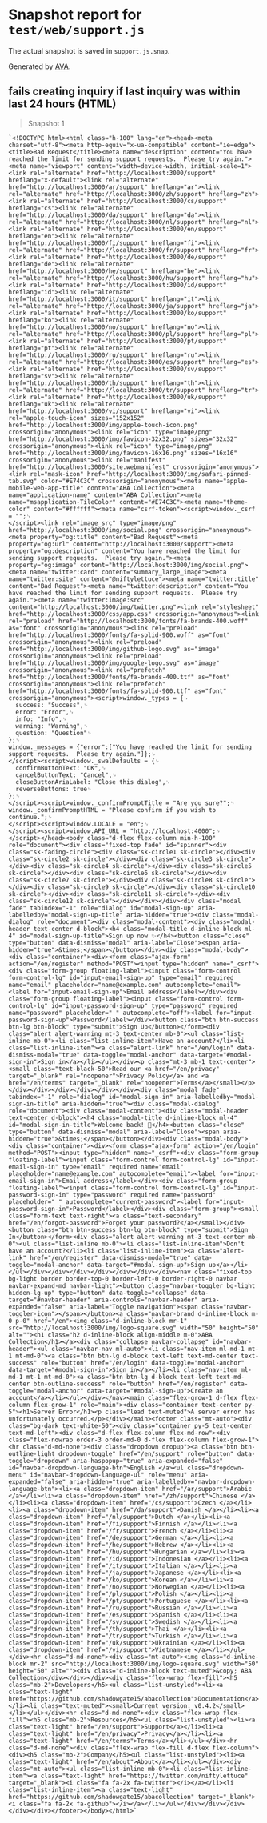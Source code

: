 # Snapshot report for `test/web/support.js`

The actual snapshot is saved in `support.js.snap`.

Generated by [AVA](https://avajs.dev).

## fails creating inquiry if last inquiry was within last 24 hours (HTML)

> Snapshot 1

    `<!DOCTYPE html><html class="h-100" lang="en"><head><meta charset="utf-8"><meta http-equiv="x-ua-compatible" content="ie=edge"><title>Bad Request</title><meta name="description" content="You have reached the limit for sending support requests.  Please try again."><meta name="viewport" content="width=device-width, initial-scale=1"><link rel="alternate" href="http://localhost:3000/support" hreflang="x-default"><link rel="alternate" href="http://localhost:3000/ar/support" hreflang="ar"><link rel="alternate" href="http://localhost:3000/zh/support" hreflang="zh"><link rel="alternate" href="http://localhost:3000/cs/support" hreflang="cs"><link rel="alternate" href="http://localhost:3000/da/support" hreflang="da"><link rel="alternate" href="http://localhost:3000/nl/support" hreflang="nl"><link rel="alternate" href="http://localhost:3000/en/support" hreflang="en"><link rel="alternate" href="http://localhost:3000/fi/support" hreflang="fi"><link rel="alternate" href="http://localhost:3000/fr/support" hreflang="fr"><link rel="alternate" href="http://localhost:3000/de/support" hreflang="de"><link rel="alternate" href="http://localhost:3000/he/support" hreflang="he"><link rel="alternate" href="http://localhost:3000/hu/support" hreflang="hu"><link rel="alternate" href="http://localhost:3000/id/support" hreflang="id"><link rel="alternate" href="http://localhost:3000/it/support" hreflang="it"><link rel="alternate" href="http://localhost:3000/ja/support" hreflang="ja"><link rel="alternate" href="http://localhost:3000/ko/support" hreflang="ko"><link rel="alternate" href="http://localhost:3000/no/support" hreflang="no"><link rel="alternate" href="http://localhost:3000/pl/support" hreflang="pl"><link rel="alternate" href="http://localhost:3000/pt/support" hreflang="pt"><link rel="alternate" href="http://localhost:3000/ru/support" hreflang="ru"><link rel="alternate" href="http://localhost:3000/es/support" hreflang="es"><link rel="alternate" href="http://localhost:3000/sv/support" hreflang="sv"><link rel="alternate" href="http://localhost:3000/th/support" hreflang="th"><link rel="alternate" href="http://localhost:3000/tr/support" hreflang="tr"><link rel="alternate" href="http://localhost:3000/uk/support" hreflang="uk"><link rel="alternate" href="http://localhost:3000/vi/support" hreflang="vi"><link rel="apple-touch-icon" sizes="152x152" href="http://localhost:3000/img/apple-touch-icon.png" crossorigin="anonymous"><link rel="icon" type="image/png" href="http://localhost:3000/img/favicon-32x32.png" sizes="32x32" crossorigin="anonymous"><link rel="icon" type="image/png" href="http://localhost:3000/img/favicon-16x16.png" sizes="16x16" crossorigin="anonymous"><link rel="manifest" href="http://localhost:3000/site.webmanifest" crossorigin="anonymous"><link rel="mask-icon" href="http://localhost:3000/img/safari-pinned-tab.svg" color="#E74C3C" crossorigin="anonymous"><meta name="apple-mobile-web-app-title" content="ABA Collection"><meta name="application-name" content="ABA Collection"><meta name="msapplication-TileColor" content="#E74C3C"><meta name="theme-color" content="#ffffff"><meta name="csrf-token"><script>window._csrf = "";␊
    </script><link rel="image_src" type="image/png" href="http://localhost:3000/img/social.png" crossorigin="anonymous"><meta property="og:title" content="Bad Request"><meta property="og:url" content="http://localhost:3000/support"><meta property="og:description" content="You have reached the limit for sending support requests.  Please try again."><meta property="og:image" content="http://localhost:3000/img/social.png"><meta name="twitter:card" content="summary_large_image"><meta name="twitter:site" content="@niftylettuce"><meta name="twitter:title" content="Bad Request"><meta name="twitter:description" content="You have reached the limit for sending support requests.  Please try again."><meta name="twitter:image:src" content="http://localhost:3000/img/twitter.png"><link rel="stylesheet" href="http://localhost:3000/css/app.css" crossorigin="anonymous"><link rel="preload" href="http://localhost:3000/fonts/fa-brands-400.woff" as="font" crossorigin="anonymous"><link rel="preload" href="http://localhost:3000/fonts/fa-solid-900.woff" as="font" crossorigin="anonymous"><link rel="preload" href="http://localhost:3000/img/github-logo.svg" as="image" crossorigin="anonymous"><link rel="preload" href="http://localhost:3000/img/google-logo.svg" as="image" crossorigin="anonymous"><link rel="prefetch" href="http://localhost:3000/fonts/fa-brands-400.ttf" as="font" crossorigin="anonymous"><link rel="prefetch" href="http://localhost:3000/fonts/fa-solid-900.ttf" as="font" crossorigin="anonymous"><script>window._types = {␊
      success: "Success",␊
      error: "Error",␊
      info: "Info",␊
      warning: "Warning",␊
      question: "Question"␊
    };␊
    window._messages = {"error":["You have reached the limit for sending support requests.  Please try again."]};␊
    </script><script>window._swalDefaults = {␊
      confirmButtonText: "OK",␊
      cancelButtonText: "Cancel",␊
      closeButtonAriaLabel: "Close this dialog",␊
      reverseButtons: true␊
    };␊
    </script><script>window._confirmPromptTitle = "Are you sure?";␊
    window._confirmPromptHTML = "Please confirm if you wish to continue.";␊
    </script><script>window.LOCALE = "en";␊
    </script><script>window.API_URL = "http://localhost:4000";␊
    </script></head><body class="d-flex flex-column min-h-100" role="document"><div class="fixed-top fade" id="spinner"><div class="sk-fading-circle"><div class="sk-circle1 sk-circle"></div><div class="sk-circle2 sk-circle"></div><div class="sk-circle3 sk-circle"></div><div class="sk-circle4 sk-circle"></div><div class="sk-circle5 sk-circle"></div><div class="sk-circle6 sk-circle"></div><div class="sk-circle7 sk-circle"></div><div class="sk-circle8 sk-circle"></div><div class="sk-circle9 sk-circle"></div><div class="sk-circle10 sk-circle"></div><div class="sk-circle11 sk-circle"></div><div class="sk-circle12 sk-circle"></div></div></div><div class="modal fade" tabindex="-1" role="dialog" id="modal-sign-up" aria-labelledby="modal-sign-up-title" aria-hidden="true"><div class="modal-dialog" role="document"><div class="modal-content"><div class="modal-header text-center d-block"><h4 class="modal-title d-inline-block ml-4" id="modal-sign-up-title">Sign up now ✨</h4><button class="close" type="button" data-dismiss="modal" aria-label="Close"><span aria-hidden="true">&times;</span></button></div><div class="modal-body"><div class="container"><div><form class="ajax-form" action="/en/register" method="POST"><input type="hidden" name="_csrf"><div class="form-group floating-label"><input class="form-control form-control-lg" id="input-email-sign-up" type="email" required name="email" placeholder="name@example.com" autocomplete="email"><label for="input-email-sign-up">Email address</label></div><div class="form-group floating-label"><input class="form-control form-control-lg" id="input-password-sign-up" type="password" required name="password" placeholder=" " autocomplete="off"><label for="input-password-sign-up">Password</label></div><button class="btn btn-success btn-lg btn-block" type="submit">Sign Up</button></form><div class="alert alert-warning mt-3 text-center mb-0"><ul class="list-inline mb-0"><li class="list-inline-item">Have an account?</li><li class="list-inline-item"><a class="alert-link" href="/en/login" data-dismiss-modal="true" data-toggle="modal-anchor" data-target="#modal-sign-in">Sign in</a></li></ul></div><p class="mt-3 mb-1 text-center"><small class="text-black-50">Read our <a href="/en/privacy" target="_blank" rel="noopener">Privacy Policy</a> and <a href="/en/terms" target="_blank" rel="noopener">Terms</a></small></p></div></div></div></div></div></div><div class="modal fade" tabindex="-1" role="dialog" id="modal-sign-in" aria-labelledby="modal-sign-in-title" aria-hidden="true"><div class="modal-dialog" role="document"><div class="modal-content"><div class="modal-header text-center d-block"><h4 class="modal-title d-inline-block ml-4" id="modal-sign-in-title">Welcome back! 👋</h4><button class="close" type="button" data-dismiss="modal" aria-label="Close"><span aria-hidden="true">&times;</span></button></div><div class="modal-body"><div class="container"><div><form class="ajax-form" action="/en/login" method="POST"><input type="hidden" name="_csrf"><div class="form-group floating-label"><input class="form-control form-control-lg" id="input-email-sign-in" type="email" required name="email" placeholder="name@example.com" autocomplete="email"><label for="input-email-sign-in">Email address</label></div><div class="form-group floating-label"><input class="form-control form-control-lg" id="input-password-sign-in" type="password" required name="password" placeholder=" " autocomplete="current-password"><label for="input-password-sign-in">Password</label></div><div class="form-group"><small class="form-text text-right"><a class="text-secondary" href="/en/forgot-password">Forget your password?</a></small></div><button class="btn btn-success btn-lg btn-block" type="submit">Sign In</button></form><div class="alert alert-warning mt-3 text-center mb-0"><ul class="list-inline mb-0"><li class="list-inline-item">Don't have an account?</li><li class="list-inline-item"><a class="alert-link" href="/en/register" data-dismiss-modal="true" data-toggle="modal-anchor" data-target="#modal-sign-up">Sign up</a></li></ul></div></div></div></div></div></div></div><nav class="fixed-top bg-light border border-top-0 border-left-0 border-right-0 navbar navbar-expand-md navbar-light"><button class="navbar-toggler bg-light hidden-lg-up" type="button" data-toggle="collapse" data-target="#navbar-header" aria-controls="navbar-header" aria-expanded="false" aria-label="Toggle navigation"><span class="navbar-toggler-icon"></span></button><a class="navbar-brand d-inline-block m-0 p-0" href="/en"><img class="d-inline-block mr-1" src="http://localhost:3000/img/logo-square.svg" width="50" height="50" alt=""><h1 class="h2 d-inline-block align-middle m-0">ABA Collection</h1></a><div class="collapse navbar-collapse" id="navbar-header"><ul class="navbar-nav ml-auto"><li class="nav-item ml-md-1 mt-1 mt-md-0"><a class="btn btn-lg d-block text-left text-md-center text-success" role="button" href="/en/login" data-toggle="modal-anchor" data-target="#modal-sign-in">Sign in</a></li><li class="nav-item ml-md-1 mt-1 mt-md-0"><a class="btn btn-lg d-block text-left text-md-center btn-outline-success" role="button" href="/en/register" data-toggle="modal-anchor" data-target="#modal-sign-up">Create an account</a></li></ul></div></nav><main class="flex-grow-1 d-flex flex-column flex-grow-1" role="main"><div class="container text-center py-5"><h1>Server Error</h1><p class="lead text-muted">A server error has unfortunately occurred.</p></div></main><footer class="mt-auto"><div class="bg-dark text-white-50"><div class="container py-5 text-center text-md-left"><div class="d-flex flex-column flex-md-row"><div class="flex-nowrap order-3 order-md-0 d-flex flex-column flex-grow-1"><hr class="d-md-none"><div class="dropdown dropup"><a class="btn btn-outline-light dropdown-toggle" href="/en/support" role="button" data-toggle="dropdown" aria-haspopup="true" aria-expanded="false" id="navbar-dropdown-language-btn">English </a><ul class="dropdown-menu" id="navbar-dropdown-language-ul" role="menu" aria-expanded="false" aria-hidden="true" aria-labelledby="navbar-dropdown-language-btn"><li><a class="dropdown-item" href="/ar/support">Arabic </a></li><li><a class="dropdown-item" href="/zh/support">Chinese </a></li><li><a class="dropdown-item" href="/cs/support">Czech </a></li><li><a class="dropdown-item" href="/da/support">Danish </a></li><li><a class="dropdown-item" href="/nl/support">Dutch </a></li><li><a class="dropdown-item" href="/fi/support">Finnish </a></li><li><a class="dropdown-item" href="/fr/support">French </a></li><li><a class="dropdown-item" href="/de/support">German </a></li><li><a class="dropdown-item" href="/he/support">Hebrew </a></li><li><a class="dropdown-item" href="/hu/support">Hungarian </a></li><li><a class="dropdown-item" href="/id/support">Indonesian </a></li><li><a class="dropdown-item" href="/it/support">Italian </a></li><li><a class="dropdown-item" href="/ja/support">Japanese </a></li><li><a class="dropdown-item" href="/ko/support">Korean </a></li><li><a class="dropdown-item" href="/no/support">Norwegian </a></li><li><a class="dropdown-item" href="/pl/support">Polish </a></li><li><a class="dropdown-item" href="/pt/support">Portuguese </a></li><li><a class="dropdown-item" href="/ru/support">Russian </a></li><li><a class="dropdown-item" href="/es/support">Spanish </a></li><li><a class="dropdown-item" href="/sv/support">Swedish </a></li><li><a class="dropdown-item" href="/th/support">Thai </a></li><li><a class="dropdown-item" href="/tr/support">Turkish </a></li><li><a class="dropdown-item" href="/uk/support">Ukrainian </a></li><li><a class="dropdown-item" href="/vi/support">Vietnamese </a></li></ul></div><hr class="d-md-none"><div class="mt-auto"><img class="d-inline-block mr-2" src="http://localhost:3000/img/logo-square.svg" width="50" height="50" alt=""><div class="d-inline-block text-muted">&copy; ABA Collection</div></div></div><div class="flex-wrap flex-fill"><h5 class="mb-2">Developers</h5><ul class="list-unstyled"><li><a class="text-light" href="https://github.com/shadowgate15/abacollection">Documentation</a></li><li class="text-muted"><small>Current version: v0.4.2</small></li></ul></div><hr class="d-md-none"><div class="flex-wrap flex-fill"><h5 class="mb-2">Resources</h5><ul class="list-unstyled"><li><a class="text-light" href="/en/support">Support</a></li><li><a class="text-light" href="/en/privacy">Privacy</a></li><li><a class="text-light" href="/en/terms">Terms</a></li></ul></div><hr class="d-md-none"><div class="flex-wrap flex-fill d-flex flex-column"><div><h5 class="mb-2">Company</h5><ul class="list-unstyled"><li><a class="text-light" href="/en/about">About</a></li></ul></div><div class="mt-auto"><ul class="list-inline mb-0"><li class="list-inline-item"><a class="text-light" href="https://twitter.com/niftylettuce" target="_blank"><i class="fa fa-2x fa-twitter"></i></a></li><li class="list-inline-item"><a class="text-light" href="https://github.com/shadowgate15/abacollection" target="_blank"><i class="fa fa-2x fa-github"></i></a></li></ul></div></div></div></div></div></footer></body></html>`
